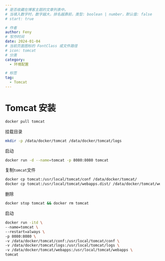 ```yaml
---
# 是否收藏在博客主题的文章列表中。
# 当填入数字时，数字越大，排名越靠前，类型: boolean | number，默认值: false
# start: true

# 作者
author: Feny
# 写作时间
date: 2024-01-04
# 当前页面图标的 FontClass 或文件路径
# icon: tomcat
# 分类
category:
  - 环境配置

# 标签
tag:
  - Tomcat
---
```


# Tomcat 安装

```sh
docker pull tomcat
```

挂载目录

```sh
mkdir -p /data/docker/tomcat /data/docker/tomcat/logs
```

启动

```sh
docker run -d --name=tomcat -p 8080:8080 tomcat
```

复制`tomcat`文件

```sh
docker cp tomcat:/usr/local/tomcat/conf /data/docker/tomcat/
docker cp tomcat:/usr/local/tomcat/webapps.dist/ /data/docker/tomcat/webapps/
```

删除

```sh
docker stop tomcat && docker rm tomcat
```

启动

```sh
docker run -itd \
--name=tomcat \
--restart=always \
-p 8080:8080 \
-v /data/docker/tomcat/conf:/usr/local/tomcat/conf \
-v /data/docker/tomcat/logs:/usr/local/tomcat/logs \
-v /data/docker/tomcat/webapps:/usr/local/tomcat/webapps \
tomcat
```
